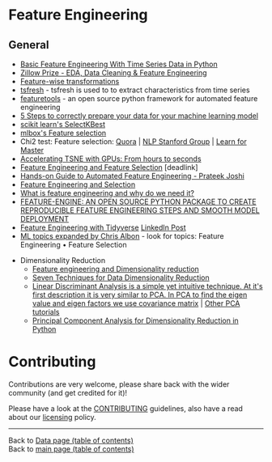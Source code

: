 # Feature Engineering

## General 
   + [Basic Feature Engineering With Time Series Data in Python](http://machinelearningmastery.com/basic-feature-engineering-time-series-data-python/)
   + [Zillow Prize - EDA, Data Cleaning & Feature Engineering](https://www.kaggle.com/lauracozma/eda-data-cleaning-feature-engineering)
   + [Feature-wise transformations](https://distill.pub/2018/feature-wise-transformations)
   + [tsfresh](https://tsfresh.readthedocs.io/en/latest/text/introduction.html) - tsfresh is used to to extract characteristics from time series
   + [featuretools](https://github.com/featuretools/featuretools/) - an open source python framework for automated feature engineering
   + [5 Steps to correctly prepare your data for your machine learning model](https://towardsdatascience.com/5-steps-to-correctly-prep-your-data-for-your-machine-learning-model-c06c24762b73?gi=6b4a6895ab1)
   + [scikit learn's SelectKBest](https://scikit-learn.org/stable/modules/generated/sklearn.feature_selection.SelectKBest.html)
   + [mlbox's Feature selection](https://mlbox.readthedocs.io/en/latest/features.html)
   + Chi2 test: Feature selection: [Quora](https://www.quora.com/How-is-chi-test-used-for-feature-selection-in-machine-learning) | [NLP Stanford Group](https://nlp.stanford.edu/IR-book/html/htmledition/feature-selectionchi2-feature-selection-1.html) | [Learn for Master](http://www.learn4master.com/machine-learning/chi-square-test-for-feature-selection)
   + [Accelerating TSNE with GPUs: From hours to seconds](https://www.linkedin.com/posts/montrealai_machinelearning-datavisualization-datascience-activity-6628828524566331392-Cua_)
   + [Feature Engineering and Feature Selection](https://media.licdn.com/dms/document/C511FAQF45u2wk4WYKQ/feedshare-document-pdf-analyzed/0?e=1570834800&v=beta&t=lNVqtm3JJYvvPHpsl0uc6mZJjVGWgJ8Toz29tNJA4GI) [deadlink]
   + [Hands-on Guide to Automated Feature Engineering - Prateek Joshi](https://www.linkedin.com/posts/vipulppatel_hands-on-guide-to-automated-feature-engineering-ugcPost-6612564773705924608-Utyb)
   + [Feature Engineering and Selection](https://www.linkedin.com/posts/nabihbawazir_feature-engineering-and-selection-ugcPost-6603534412548280320-XTIX)
   + [What is feature engineering and why do we need it?](https://www.linkedin.com/posts/srivatsan-srinivasan-b8131b_datascience-machinelearning-ml-activity-6623556433189363712-O7c4)
   + [FEATURE-ENGINE: AN OPEN SOURCE PYTHON PACKAGE TO CREATE REPRODUCIBLE FEATURE ENGINEERING STEPS AND SMOOTH MODEL DEPLOYMENT](https://www.trainindata.com/feature-engine)
   + [Feature Engineering with Tidyverse](https://www.datasciencecentral.com/profiles/blogs/feature-engineering-with-tidyverse) [LinkedIn Post](https://www.linkedin.com/posts/data-science-central_feature-engineering-with-tidyverse-activity-6645714064209166337-4szB)
   + [ML topics expanded by Chris Albon](https://chrisalbon.com/#machine_learning) - look for topics: Feature Engineering • Feature Selection

- Dimensionality Reduction
    - [Feature engineering and Dimensionality reduction](https://towardsdatascience.com/dimensionality-reduction-for-machine-learning-80a46c2ebb7e)
    - [Seven Techniques for Data Dimensionality Reduction](https://www.kdnuggets.com/2015/05/7-methods-data-dimensionality-reduction.html)
    - [Linear Discriminant Analysis is a simple yet intuitive technique.  At it's first description it is very similar to PCA.  In PCA to find the eigen value and eigen factors we use covariance matrix](https://www.youtube.com/watch?v=D2HArUvOQaw&feature=youtu.be) | [Other PCA tutorials](https://youtu.be/D2HArUvOQaw)
    - [Principal Component Analysis for Dimensionality Reduction in Python](https://www.linkedin.com/posts/jasonbrownlee_principal-component-analysis-for-dimensionality-activity-6664240738139799552-gCqp)

# Contributing

Contributions are very welcome, please share back with the wider community (and get credited for it)!

Please have a look at the [CONTRIBUTING](../CONTRIBUTING.md) guidelines, also have a read about our [licensing](../LICENSE.md) policy.

---

Back to [Data page (table of contents)](README.md)</br>
Back to [main page (table of contents)](../README.md)
